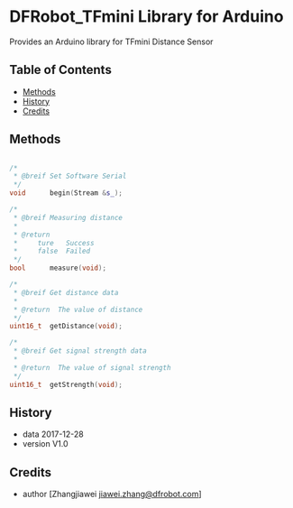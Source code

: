 # DFRobot_TFmini Library for Arduino

Provides an Arduino library for TFmini Distance Sensor

## Table of Contents

* [Methods](#methods)
* [History](#history)
* [Credits](#credits)
<snippet>
<content>

## Methods

```C++

/*
 * @breif Set Software Serial
 */
void      begin(Stream &s_);

/*
 * @breif Measuring distance
 *
 * @return
 *     ture   Success
 *     false  Failed
 */
bool      measure(void);

/*
 * @breif Get distance data
 *
 * @return  The value of distance
 */
uint16_t  getDistance(void);

/*
 * @breif Get signal strength data
 *
 * @return  The value of signal strength
 */
uint16_t  getStrength(void);

```

## History
- data 2017-12-28
- version V1.0

## Credits

- author [Zhangjiawei  <jiawei.zhang@dfrobot.com>]